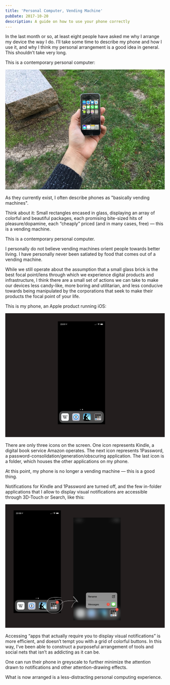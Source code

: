 ```yaml
---
title: 'Personal Computer, Vending Machine'
pubDate: 2017-10-20
description: A guide on how to use your phone correctly
---
```


In the last month or so, at least eight people have asked me why I arrange my device the way I do. I’ll take some time to describe my phone and how I use it, and why I think my personal arrangement is a good idea in general. This shouldn’t take very long.

This is a contemporary personal computer:

![A photograph of an unlocked iPhone 5 in my hand, showing off a grid of apps.](../../assets/171020/1.jpg)

As they currently exist, I often describe phones as "basically vending machines".

Think about it: Small rectangles encased in glass, displaying an array of colorful and beautiful packages, each promising bite-sized hits of pleasure/dopamine, each “cheaply” priced (and in many cases, free) — this is a vending machine.

This is a contemporary personal computer.

I personally do not believe vending machines orient people towards better living. I have personally never been satiated by food that comes out of a vending machine.

While we still operate about the assumption that a small glass brick is the best focal point/lens through which we experience digital products and infrastructure, I think there are a small set of actions we can take to make our devices less candy-like, more boring and utilitarian, and less conducive towards being manipulated by the corporations that seek to make their products the focal point of your life.

This is my phone, an Apple product running iOS:

![A screenshot of my iPhone's current main screen setup. It is blank besides the bottom four app shelf items: Wikipedia, 1Password, Kindle, and a folder of all other apps. The background of the main screen is pure black.](../../assets/171020/2.png)

There are only three icons on the screen. One icon represents Kindle, a digital book service Amazon operates. The next icon represents 1Password, a password-consolidation/generation/obscuring application. The last icon is a folder, which houses the other applications on my phone.

At this point, my phone is no longer a vending machine — this is a good thing.

Notifications for Kindle and 1Password are turned off, and the few in-folder applications that I allow to display visual notifications are accessible through 3D-Touch or Search, like this:

![A screenshot of a simple diagram showcasing how long-pressing on the fourth icon in the app shelf, a folder of the rest of my apps, can be used to quickly access apps with unread notifications.](../../assets/171020/3.png)

Accessing “apps that actually require you to display visual notifications” is more efficient, and doesn’t tempt you with a grid of colorful buttons. In this way, I’ve been able to construct a purposeful arrangement of tools and social nets that isn’t as addicting as it can be.

One can run their phone in greyscale to further minimize the attention drawn to notifications and other attention-drawing effects.

What is now arranged is a less-distracting personal computing experience.

